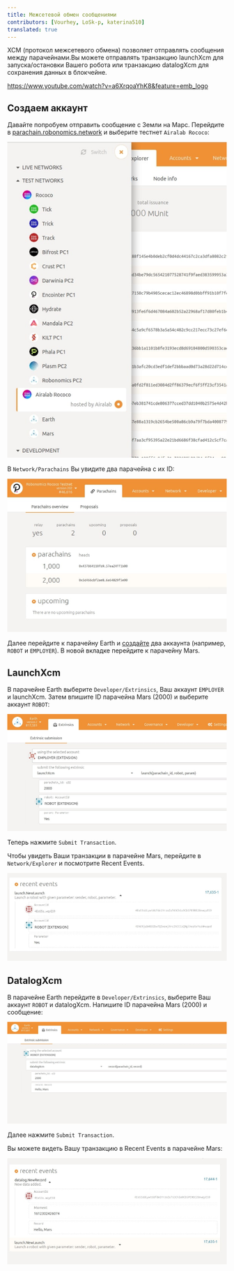 ```yaml
---
title: Межсетевой обмен сообщениями
contributors: [Vourhey, LoSk-p, katerina510]
translated: true
---
```


XCM (протокол межсетевого обмена) позволяет отправлять сообщения между парачейнами.Вы можете отправлять транзакцию launchXcm для запуска/остановки Вашего робота или транзакцию datalogXcm для сохранения данных в блокчейне.

https://www.youtube.com/watch?v=a6XrqoaYhK8&feature=emb_logo

## Создаем аккаунт

Давайте попробуем отправить сообщение с Земли на Марс.
Перейдите в [parachain.robonomics.network](https://parachain.robonomics.network/#/explorer) и выберите тестнет `Airalab Rococo`:

![тестнеты](../images/cross-chain/testnet.jpg)

В `Network/Parachains` Вы увидите два парачейна с их ID:

![id](../images/cross-chain/Parachains_id.jpg)

Далее перейдите к парачейну Earth и [создайте](https://wiki.robonomics.network/docs/ru/create-account-in-dapp/) два аккаунта (например, `ROBOT` и `EMPLOYER`). В новой вкладке перейдите к парачейну Mars.

## LaunchXcm

В парачейне Earth выберите `Developer/Extrinsics`, Ваш аккаунт `EMPLOYER` и launchXcm. Затем впишите ID парачейна Mars (2000) и выберите аккаунт `ROBOT`:

![launch](../images/cross-chain/launch.jpg)

Теперь нажмите `Submit Transaction`.

Чтобы увидеть Ваши транзакции в парачейне Mars, перейдите в `Network/Explorer` и посмотрите Recent Events.

![recent_launch](../images/cross-chain/recent_launch.jpg)

## DatalogXcm

В парачейне Earth перейдите в `Developer/Extrinsics`, выберите Ваш аккаунт `ROBOT` и datalogXcm. Напишите ID парачейна Mars (2000) и сообщение:

![datalog](../images/cross-chain/datalog.jpg)

Далее нажмите `Submit Transaction`.

Вы можете видеть Вашу транзакцию в Recent Events в парачейне Mars:

![recent_datalog](../images/cross-chain/recent_datalog.jpg)

